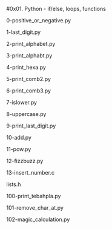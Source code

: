 #0x01. Python - if/else, loops, functions

0-positive_or_negative.py

1-last_digit.py

2-print_alphabet.py

3-print_alphabt.py

4-print_hexa.py

5-print_comb2.py

6-print_comb3.py

7-islower.py

8-uppercase.py

9-print_last_digit.py

10-add.py

11-pow.py

12-fizzbuzz.py

13-insert_number.c

lists.h

100-print_tebahpla.py

101-remove_char_at.py

102-magic_calculation.py
